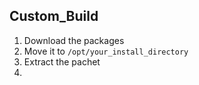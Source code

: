 ## Custom_Build

1. Download the packages
2. Move it to `/opt/your_install_directory`
3. Extract the pachet
4. 
